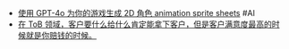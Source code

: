 - [使用 GPT-4o 为你的游戏生成 2D 角色 animation sprite sheets](https://x.com/majidmanzarpour/status/1905666221225197790) #AI
- [在 ToB 领域，客户要什么给什么肯定能拿下客户，但是客户满意度最高的时候就是你赔钱的时候。](https://x.com/9hills/status/1905825460925444101)